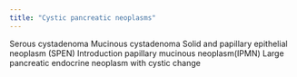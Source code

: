 ```yaml
---
title: "Cystic pancreatic neoplasms"
---
```

Serous cystadenoma
Mucinous cystadenoma 
Solid and papillary epithelial neoplasm (SPEN)
Introduction papillary mucinous neoplasm(IPMN)
Large pancreatic endocrine neoplasm with cystic change

